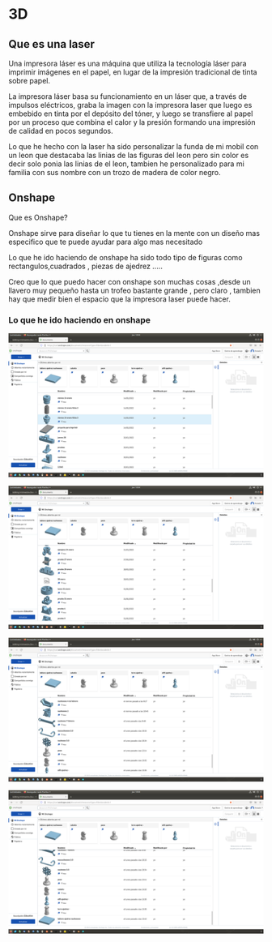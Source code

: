 # 3D

## Que es una laser 

Una impresora láser es una máquina que utiliza la tecnología láser para imprimir imágenes en el papel, en lugar de la impresión tradicional de tinta sobre papel.

La impresora láser basa su funcionamiento en un láser que, a través de impulsos eléctricos, graba la imagen con la impresora laser que luego es embebido en tinta por el depósito del tóner,
y luego se transfiere al papel por un proceso que combina el calor y la presión formando una impresión de calidad en pocos segundos.

Lo que he hecho con la laser ha sido personalizar la funda de mi mobil con un leon que destacaba las linias de las figuras del leon pero sin color es decir solo ponia
las linias de el leon, tambien he personalizado para mi familia con sus nombre con un trozo de madera de color negro.

## Onshape 
Que es Onshape?

Onshape sirve para diseñar lo que tu tienes en la mente con un diseño mas especifico que te puede ayudar para algo mas necesitado 

Lo que he ido haciendo de onshape ha sido todo tipo de figuras como rectangulos,cuadrados , piezas de ajedrez .....

Creo que lo que puedo hacer con onshape son muchas cosas ,desde un llavero muy pequeño hasta un trofeo bastante grande , pero claro , tambien hay que medir
bien el espacio que la impresora laser puede hacer.

### Lo que he ido haciendo en onshape

![ejemplo](https://github.com/aRnAu1012/2-trimestre-/blob/main/Captura%20de%20pantalla%20de%202022-02-10%2010-04-12.png)

![ejemplo 1 ](https://github.com/aRnAu1012/2-trimestre-/blob/main/Captura%20de%20pantalla%20de%202022-02-10%2010-04-26.png)

![ejemplo 2](https://github.com/aRnAu1012/2-trimestre-/blob/main/Captura%20de%20pantalla%20de%202022-02-10%2010-04-34.png)

![ejemplo 3](https://github.com/aRnAu1012/2-trimestre-/blob/main/Captura%20de%20pantalla%20de%202022-02-10%2010-04-42.png)




